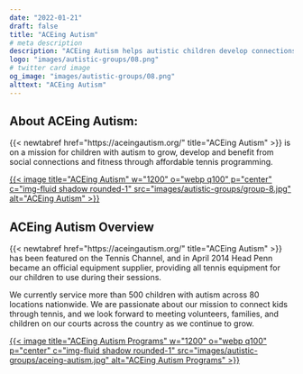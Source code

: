 ```yaml
---
date: "2022-01-21"
draft: false
title: "ACEing Autism"
# meta description
description: "ACEing Autism helps autistic children develop connections and fitness through affordable tennis programming."
logo: "images/autistic-groups/08.png"
# twitter card image
og_image: "images/autistic-groups/08.png"
alttext: "ACEing Autism"
---
```


<h2 class="h3 mb-3">About ACEing Autism:</h2>
{{< newtabref  href="https://aceingautism.org/" title="ACEing Autism" >}} is on a mission for children with autism to grow, develop and benefit from social connections and fitness through affordable tennis programming.

<a href="https://aceingautism.org/" rel="external">{{< image title="ACEing Autism" w="1200" o="webp q100" p="center" c="img-fluid shadow rounded-1" src="images/autistic-groups/group-8.jpg" alt="ACEing Autism" >}}</a>

<h2 class="h3 mb-3">ACEing Autism Overview</h2>
{{< newtabref  href="https://aceingautism.org/" title="ACEing Autism" >}} has been featured on the Tennis Channel, and in April 2014 Head Penn became an official equipment supplier, providing all tennis equipment for our children to use during their sessions.

We currently service more than 500 children with autism across 80 locations nationwide. We are passionate about our mission to connect kids through tennis, and we look forward to meeting volunteers, families, and children on our courts across the country as we continue to grow.

<a href="https://aceingautism.org/ourprograms/" rel="external">{{< image title="ACEing Autism Programs" w="1200" o="webp q100" p="center" c="img-fluid shadow rounded-1" src="images/autistic-groups/aceing-autism.jpg" alt="ACEing Autism Programs" >}}</a>
